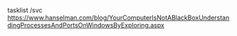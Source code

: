 tasklist /svc 
https://www.hanselman.com/blog/YourComputerIsNotABlackBoxUnderstandingProcessesAndPortsOnWindowsByExploring.aspx